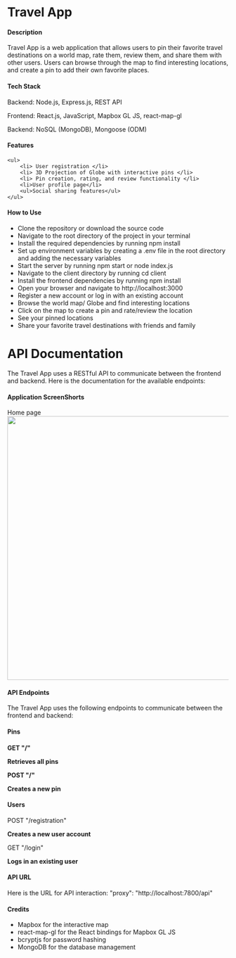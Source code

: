 <h1>Travel App</h1>
<h4>Description</h4>

<p>Travel App is a web application that allows users to pin their favorite travel destinations on a world map, rate them, review them, and share them with other users. Users can browse through the map to find interesting locations, and create a pin to add their own favorite places. </p>

<h4>Tech Stack</h4>
    <p>Backend: Node.js, Express.js, REST API</p>
    <p>Frontend: React.js, JavaScript, Mapbox GL JS, react-map-gl</p>
    <p>Backend: NoSQL (MongoDB), Mongoose (ODM)</p>

<h4>Features</h4>

    <ul>
        <li> User registration </li>
        <li> 3D Projection of Globe with interactive pins </li>
        <li> Pin creation, rating, and review functionality </li>
        <li>User profile page</li>
        <ul>Social sharing features</ul>
    </ul>

<h4>How to Use</h4>

<ul>
    <li>Clone the repository or download the source code</li>
    <li>Navigate to the root directory of the project in your terminal</li>
    <li>Install the required dependencies by running npm install</li>
    <li>Set up environment variables by creating a .env file in the root directory and adding the necessary variables</li>
    <li>Start the server by running npm start or node index.js</li>
    <li>Navigate to the client directory by running cd client </li>
    <li>Install the frontend dependencies by running npm install</li>
    <li>Open your browser and navigate to http://localhost:3000</li>
    <li>Register a new account or log in with an existing account</li>
    <li>Browse the world map/ Globe and find interesting locations</li>
    <li>Click on the map to create a pin and rate/review the location</li>
    <li>See your pinned locations</li>
    <li>Share your favorite travel destinations with friends and family</li>
</ul>
    
<h1>API Documentation</h1>

<p>The Travel App uses a RESTful API to communicate between the frontend and backend. Here is the documentation for the available endpoints:</p>

<h4>Application ScreenShorts</h4>
</h5>Home page</h5>
    <img src="client/travel/src/images" width="600px" height="600px" />


<h4>API Endpoints</h4>

<p>The Travel App uses the following endpoints to communicate between the frontend and backend:</p>
<h4>Pins<h4>
<p>GET "/"</p>
  <strong>Retrieves all pins</strong>
<p>POST "/" </p>
  <strong>Creates a new pin</strong>
<h4>Users</h4>
    <p>POST "/registration"<p>
<strong>Creates a new user account</strong>
<p>GET "/login" </p>
    <strong>Logs in an existing user</strong>
<h4>API URL</h4>
<p>Here is the URL for API interaction: "proxy": "http://localhost:7800/api"</p>

<h4>Credits</h4>
<ul>
  <li>Mapbox for the interactive map</li>
  <li>react-map-gl for the React bindings for Mapbox GL JS</li>
  <li>bcryptjs for password hashing</li>
  <li> MongoDB for the database management</li>
</ul>
    
   
   
  


